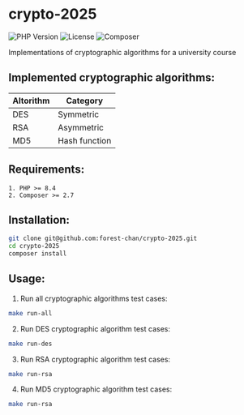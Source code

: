 # crypto-2025

![PHP Version](https://img.shields.io/badge/PHP-8.4+-brightgreen.svg)
![License](https://img.shields.io/badge/License-MIT-blue.svg)
![Composer](https://img.shields.io/badge/Composer-Compatible-orange.svg)

Implementations of cryptographic algorithms for a university course

## Implemented cryptographic algorithms:

| Altorithm | Category      |
|-----|---------------|
| DES | Symmetric     | 
| RSA | Asymmetric    |
| MD5 | Hash function |

## Requirements:
```
1. PHP >= 8.4
2. Composer >= 2.7
```

## Installation:
```bash
git clone git@github.com:forest-chan/crypto-2025.git
cd crypto-2025
composer install
```

## Usage:
1. Run all cryptographic algorithms test cases:
```bash
make run-all
```
2. Run DES cryptographic algorithm test cases:
```bash
make run-des
```
3. Run RSA cryptographic algorithm test cases:
```bash
make run-rsa
```
4. Run MD5 cryptographic algorithm test cases:
```bash
make run-rsa
```
